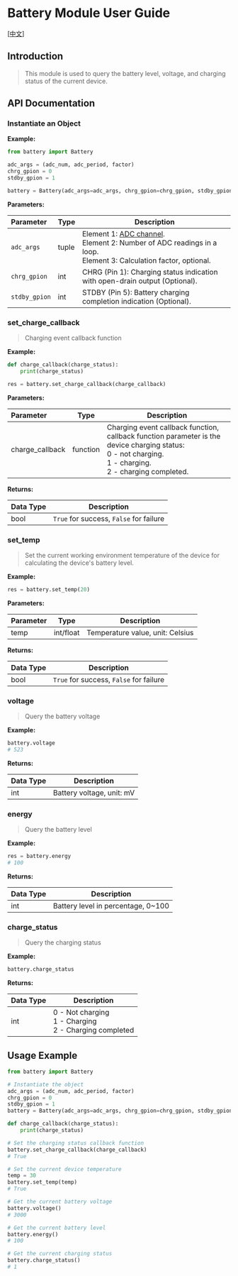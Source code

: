 # Battery Module User Guide

[[中文](./README-zh.md)]

## Introduction

> This module is used to query the battery level, voltage, and charging status of the current device.

## API Documentation

### Instantiate an Object

**Example:**

```python
from battery import Battery

adc_args = (adc_num, adc_period, factor)
chrg_gpion = 0
stdby_gpion = 1

battery = Battery(adc_args=adc_args, chrg_gpion=chrg_gpion, stdby_gpion=stdby_gpion)
```

**Parameters:**

|Parameter|Type|Description|
|:---|---|---|
|`adc_args`|tuple|Element 1: [ADC channel](https://python.quectel.com/doc/API_reference/en/peripherals/misc.ADC.html#Constants).<br>Element 2: Number of ADC readings in a loop.<br>Element 3: Calculation factor, optional.|
|`chrg_gpion`|int|CHRG (Pin 1): Charging status indication with open-drain output (Optional).|
|`stdby_gpion`|int|STDBY (Pin 5): Battery charging completion indication (Optional).|

### set_charge_callback

> Charging event callback function

**Example:**

```python
def charge_callback(charge_status):
    print(charge_status)

res = battery.set_charge_callback(charge_callback)
```

**Parameters:**

|Parameter|Type|Description|
|:---|---|---|
|charge_callback|function|Charging event callback function, callback function parameter is the device charging status:<br>0 - not charging.<br>1 - charging.<br>2 - charging completed.|

**Returns:**

|Data Type|Description|
|:---|---|
|bool|`True` for success, `False` for failure|

### set_temp

> Set the current working environment temperature of the device for calculating the device's battery level.

**Example:**

```python
res = battery.set_temp(20)
```

**Parameters:**

|Parameter|Type|Description|
|:---|---|---|
|temp|int/float|Temperature value, unit: Celsius|

**Returns:**

|Data Type|Description|
|:---|---|
|bool|`True` for success, `False` for failure|

### voltage

> Query the battery voltage

**Example:**

```python
battery.voltage
# 523
```

**Returns:**

|Data Type|Description|
|:---|---|
|int|Battery voltage, unit: mV|

### energy

> Query the battery level

**Example:**

```python
res = battery.energy
# 100
```

**Returns:**

|Data Type|Description|
|:---|---|
|int|Battery level in percentage, 0~100|

### charge_status

> Query the charging status

**Example:**

```python
battery.charge_status
```

**Returns:**

|Data Type|Description|
|:---|---|
|int|0 - Not charging<br>1 - Charging<br>2 - Charging completed|

## Usage Example

```python
from battery import Battery

# Instantiate the object
adc_args = (adc_num, adc_period, factor)
chrg_gpion = 0
stdby_gpion = 1
battery = Battery(adc_args=adc_args, chrg_gpion=chrg_gpion, stdby_gpion=stdby_gpion)

def charge_callback(charge_status):
    print(charge_status)

# Set the charging status callback function
battery.set_charge_callback(charge_callback)
# True

# Set the current device temperature
temp = 30
battery.set_temp(temp)
# True

# Get the current battery voltage
battery.voltage()
# 3000

# Get the current battery level
battery.energy()
# 100

# Get the current charging status
battery.charge_status()
# 1

```